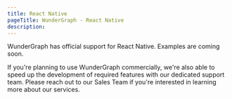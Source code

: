 ```yaml
---
title: React Native
pageTitle: WunderGraph - React Native
description:
---
```


WunderGraph has official support for React Native.
Examples are coming soon.

If you're planning to use WunderGraph commercially,
we're also able to speed up the development of required features with our dedicated support team.
Please reach out to our Sales Team if you're interested in learning more about our services.
